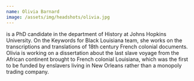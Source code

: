 ```yaml
---
name: Olivia Barnard
image: /assets/img/headshots/olivia.jpg
---
```

is a PhD candidate in the department of History at Johns Hopkins University. On the Keywords for Black Louisiana team, she works on the transcriptions and translations of 18th century French colonial documents. Olivia is working on a dissertation about the last slave voyage from the African continent brought to French colonial Louisiana, which was the first to be funded by enslavers living in New Orleans rather than a monopoly trading company. 